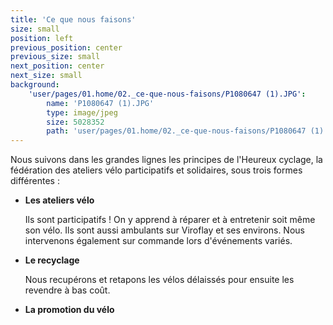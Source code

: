 ```yaml
---
title: 'Ce que nous faisons'
size: small
position: left
previous_position: center
previous_size: small
next_position: center
next_size: small
background:
    'user/pages/01.home/02._ce-que-nous-faisons/P1080647 (1).JPG':
        name: 'P1080647 (1).JPG'
        type: image/jpeg
        size: 5028352
        path: 'user/pages/01.home/02._ce-que-nous-faisons/P1080647 (1).JPG'
---
```


Nous suivons dans les grandes lignes les principes de l'Heureux cyclage, la fédération des ateliers vélo participatifs et solidaires, sous trois formes différentes :

* **Les ateliers vélo**

  Ils sont participatifs ! On y apprend à réparer et à entretenir soit même son vélo. Ils sont aussi ambulants sur Viroflay et ses environs. Nous intervenons également sur commande lors d'événements variés.

* **Le recyclage**

  Nous recupérons et retapons les vélos délaissés pour ensuite les revendre à bas coût.

* **La promotion du vélo**
